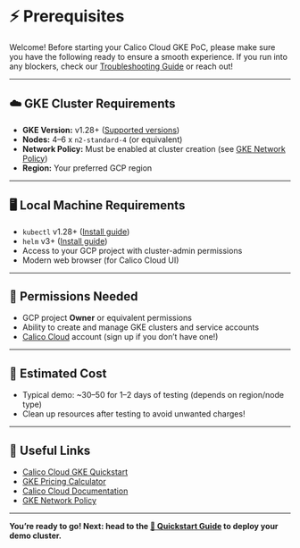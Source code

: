 # ⚡ Prerequisites

Welcome! Before starting your Calico Cloud GKE PoC, please make sure you have the following ready to ensure a smooth experience. If you run into any blockers, check our [Troubleshooting Guide](./troubleshooting.md) or reach out!

---

## ☁️ GKE Cluster Requirements
- **GKE Version:** v1.28+ ([Supported versions](https://docs.tigera.io/calico-cloud/get-started/gke))
- **Nodes:** 4–6 x `n2-standard-4` (or equivalent)
- **Network Policy:** Must be enabled at cluster creation (see [GKE Network Policy](https://cloud.google.com/kubernetes-engine/docs/how-to/network-policy))
- **Region:** Your preferred GCP region

---

## 🖥️ Local Machine Requirements
- `kubectl` v1.28+ ([Install guide](https://kubernetes.io/docs/tasks/tools/install-kubectl/))
- `helm` v3+ ([Install guide](https://helm.sh/docs/intro/install/))
- Access to your GCP project with cluster-admin permissions
- Modern web browser (for Calico Cloud UI)

---

## 🔐 Permissions Needed
- GCP project **Owner** or equivalent permissions
- Ability to create and manage GKE clusters and service accounts
- [Calico Cloud](https://calicocloud.tigera.io) account (sign up if you don’t have one!)

---

## 💸 Estimated Cost
- Typical demo: ~$30–$50 for 1–2 days of testing (depends on region/node type)
- Clean up resources after testing to avoid unwanted charges!

---

## 🔗 Useful Links
- [Calico Cloud GKE Quickstart](https://docs.tigera.io/calico-cloud/get-started/gke)
- [GKE Pricing Calculator](https://cloud.google.com/products/calculator)
- [Calico Cloud Documentation](https://docs.tigera.io/calico-cloud)
- [GKE Network Policy](https://cloud.google.com/kubernetes-engine/docs/how-to/network-policy)

---

**You’re ready to go! Next: head to the [🚀 Quickstart Guide](./quickstart.md) to deploy your demo cluster.**